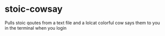 # stoic-cowsay
Pulls stoic qoutes from a text file and a lolcat colorful cow says them to you in the terminal when you login
